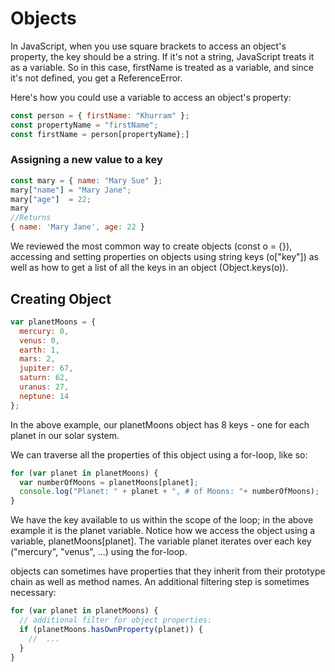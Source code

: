 # Objects
In JavaScript, when you use square brackets to access an object's property, the key should be a string. If it's not a string, JavaScript treats it as a variable. So in this case, firstName is treated as a variable, and since it's not defined, you get a ReferenceError.

Here's how you could use a variable to access an object's property:
```javascript
const person = { firstName: "Khurram" };
const propertyName = "firstName";
const firstName = person[propertyName};]
```
### Assigning a new value to a key
```javascript
const mary = { name: "Mary Sue" };
mary["name"] = "Mary Jane";
mary["age"]  = 22;
mary 
//Returns
{ name: 'Mary Jane', age: 22 }
```
We reviewed the most common way to create objects (const o = {}), accessing and setting properties on objects using string keys (o["key"]) as well as how to get a list of all the keys in an object (Object.keys(o)).

## Creating Object
```javascript
var planetMoons = {
  mercury: 0,
  venus: 0,
  earth: 1,
  mars: 2,
  jupiter: 67,
  saturn: 62,
  uranus: 27,
  neptune: 14
};
```
In the above example, our planetMoons object has 8 keys - one for each planet in our solar system.

We can traverse all the properties of this object using a for-loop, like so:
```javascript
for (var planet in planetMoons) {
  var numberOfMoons = planetMoons[planet];
  console.log("Planet: " + planet + ", # of Moons: "+ numberOfMoons);
}
```
We have the key available to us within the scope of the loop; in the above example it is the planet variable. Notice how we access the object using a variable, planetMoons[planet]. The variable planet iterates over each key ("mercury", "venus", ...) using the for-loop.

objects can sometimes have properties that they inherit from their prototype chain as well as method names. An additional filtering step is sometimes necessary:

```javascript
for (var planet in planetMoons) {
  // additional filter for object properties:
  if (planetMoons.hasOwnProperty(planet)) {
    //  ...
  }
}
```